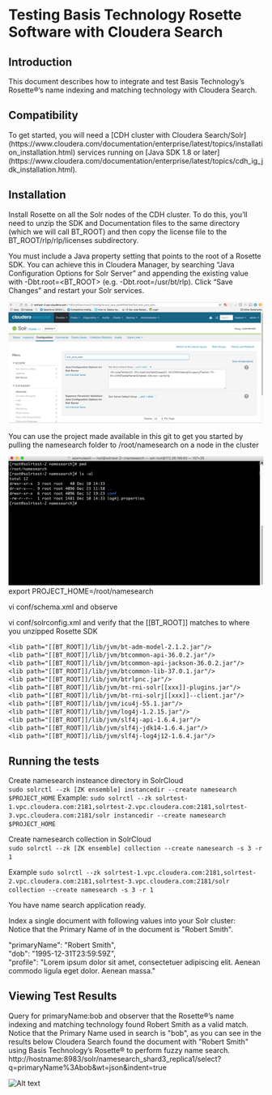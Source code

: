 
<H1>Testing Basis Technology Rosette Software with Cloudera Search</H1>
<H2>Introduction</H2>

This document describes how to integrate and test Basis Technology’s Rosette®’s name indexing and matching technology  with Cloudera Search.
<H2>Compatibility</H2>
To get started, you will need a [CDH cluster with Cloudera Search/Solr] (https://www.cloudera.com/documentation/enterprise/latest/topics/installation_installation.html) services running on [Java SDK 1.8 or later](https://www.cloudera.com/documentation/enterprise/latest/topics/cdh_ig_jdk_installation.html). 

<H2>Installation</H2>

Install Rosette on all the Solr nodes of the CDH cluster. To do this, you’ll need to unzip the SDK and Documentation files to the same directory (which we will call BT_ROOT) and then copy the license file to the BT_ROOT/rlp/rlp/licenses subdirectory.

You must include a Java property setting that points to the root of a Rosette SDK. You can achieve this in Cloudera Manager, by searching “Java Configuration Options for Solr Server”  and appending the existing value with  -Dbt.root=<BT_ROOT> (e.g. -Dbt.root=/usr/bt/rlp). Click “Save Changes” and restart your Solr services.

![Alt text](/screenshots/cm_setting.png?raw=true "Optional Title")

You can use the project made available in this git to get you started  by pulling the namesearch folder to /root/namesearch on a node in the cluster

![Alt text](/screenshots/sdk_structure.png?raw=true "Optional Title")
export PROJECT_HOME=/root/namesearch


vi conf/schema.xml and observe
<fieldType name="bt_rni_name" class="com.basistech.rni.solr.NameField"/>


<field name="primaryName" type="bt_rni_name" indexed="true" stored="true"/>


vi conf/solrconfig.xml and verify that the [[BT_ROOT]] matches to where you unzipped Rosette   SDK
```
<lib path="[[BT_ROOT]]/lib/jvm/bt-adm-model-2.1.2.jar"/>
<lib path="[[BT_ROOT]]/lib/jvm/btcommon-api-36.0.2.jar"/>
<lib path="[[BT_ROOT]]/lib/jvm/btcommon-api-jackson-36.0.2.jar"/>
<lib path="[[BT_ROOT]]/lib/jvm/btcommon-lib-37.0.1.jar"/>
<lib path="[[BT_ROOT]]/lib/jvm/btrlpnc.jar"/>
<lib path="[[BT_ROOT]]/lib/jvm/bt-rni-solr[[xxx]]-plugins.jar"/>
<lib path="[[BT_ROOT]]/lib/jvm/bt-rni-solrj[[xxx]]--client.jar"/>
<lib path="[[BT_ROOT]]/lib/jvm/icu4j-55.1.jar"/>
<lib path="[[BT_ROOT]]/lib/jvm/log4j-1.2.15.jar"/>
<lib path="[[BT_ROOT]]/lib/jvm/slf4j-api-1.6.4.jar"/>
<lib path="[[BT_ROOT]]/lib/jvm/slf4j-jdk14-1.6.4.jar"/>
<lib path="[[BT_ROOT]]/lib/jvm/slf4j-log4j12-1.6.4.jar"/>
```


<H2>Running the tests</H2>

Create namesearch insteance directory in SolrCloud <Br>
```sudo solrctl --zk [ZK ensemble] instancedir --create namesearch $PROJECT_HOME```
Example:
```sudo solrctl --zk solrtest-1.vpc.cloudera.com:2181,solrtest-2.vpc.cloudera.com:2181,solrtest-3.vpc.cloudera.com:2181/solr instancedir --create namesearch $PROJECT_HOME```



Create namesearch collection in SolrCloud <Br>
```sudo solrctl --zk [ZK ensemble] collection --create namesearch -s 3 -r 1```

Example
```sudo solrctl --zk solrtest-1.vpc.cloudera.com:2181,solrtest-2.vpc.cloudera.com:2181,solrtest-3.vpc.cloudera.com:2181/solr collection --create namesearch -s 3 -r 1```

You have name search application ready.

Index a single document with following values into your Solr cluster: <br/> Notice that the Primary Name of in the document is "Robert Smith".

"primaryName": "Robert Smith",<br/>
"dob": "1995-12-31T23:59:59Z",<br/>
"profile": "Lorem ipsum dolor sit amet, consectetuer adipiscing elit. Aenean commodo ligula eget dolor. Aenean massa." <br/>


<H2>Viewing Test Results</H2>

Query for primaryName:bob and observer that the Rosette®’s name indexing and matching technology found Robert Smith as a valid match. <br/> Notice that the Primary Name used in search is "bob", as you can see in the results below Cloudera Search  found the document with "Robert Smith" using Basis Technology’s Rosette® to perform fuzzy name search.
http://hostname:8983/solr/namesearch_shard3_replica1/select?q=primaryName%3Abob&wt=json&indent=true

![Alt text](/screenshots/results.png?raw=true "Optional Title")


